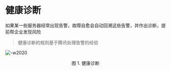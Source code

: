 # 健康诊断

如果某一些服务器经常出现告警，故障自愈会自动回溯这些告警，并作出诊断，提前帮企业发现风险

> 健康诊断的规则基于腾讯处理告警的经验

![-w2020](../assets/14955238707264.jpg)
<center>图 1. 健康诊断</center>
